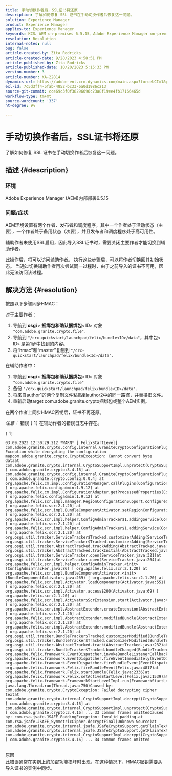 ```yaml
---
title: 手动切换作者后，SSL证书将还原
description: 了解如何修复 SSL 证书在手动切换作者后恢复这一问题。
solution: Experience Manager
product: Experience Manager
applies-to: Experience Manager
keywords: KCS、AEM on-premises 6.5.15、Adobe Experience Manager on-premises 6.5.15、SSL证书、还原、创作、切换、手动
resolution: Resolution
internal-notes: null
bug: false
article-created-by: Zita Rodricks
article-created-date: 9/28/2023 4:58:51 PM
article-published-by: Zita Rodricks
article-published-date: 10/20/2023 5:15:33 PM
version-number: 3
article-number: KA-22814
dynamics-url: https://adobe-ent.crm.dynamics.com/main.aspx?forceUCI=1&pagetype=entityrecord&etn=knowledgearticle&id=78335a48-205e-ee11-be6f-6045bd006268
exl-id: 7c5d3ff4-5fab-4852-bc33-6a0d1986c213
source-git-commit: cce69c3f0f38296096c23a8f19ee4fb17166465d
workflow-type: tm+mt
source-wordcount: '337'
ht-degree: 9%

---
```


# 手动切换作者后，SSL证书将还原


了解如何修复 SSL 证书在手动切换作者后恢复这一问题。

## 描述 {#description}


### 环境

Adobe Experience Manager (AEM)内部部署6.5.15

### 问题/症状

AEM环境设置有两个作者、发布者和调度程序，其中一个作者处于活动状态（主要），一个作者处于备用状态（次要），并且发布者和调度程序处于高可用性。

辅助作者未使用SSL启用，因此导入SSL证书时，需要关闭主要作者才能切换到辅助作者。

此操作后，将可以访问辅助作者。 执行这些步骤后，可以将作者切换回其初始状态。 当通过切换辅助作者再次尝试同一过程时，由于之前导入的证书不可用，因此无法访问该过程。










## 解决方法 {#resolution}


按照以下步骤同步HMAC：

对于主要作者：

1. 导航到 <b>osgi </b>`>`  <b>捆绑包和确认捆绑包</b>`<` ID`>`  对象 `"com.adobe.granite.crypto.file".`
2. 导航到 `"/crx-quickstart/launchpad/felix/bundle<ID>/data"`，其中包`<` ID`>`  是第1步中找到的内容。
3. 将“hmac”和“master”复制到 `"/crx-quickstart/launchpad/felix/bundle<Id>/data".`


在辅助作者中：

1. 导航到 <b>osgi </b>`>`  <b>捆绑包和确认捆绑包</b>`<` ID`>`  对象 `"com.adobe.granite.crypto.file"`
2. 备份 `"/crx-quickstart/launchpad/felix/bundle<ID>/data".`
3. 将来自author1的两个复制文件粘贴到author2中的同一路径，并替换旧文件。
4. 重新启动target com.adobe.granite.crypto捆绑包或整个AEM实例。


在两个作者上同步HMAC密钥后，证书不再还原。

*注意：*
错误 `[` 1`]`  在辅助作者的错误日志中存在。

`[` 1`]`




```
03.09.2023 12:30:29.212 *WARN* [ FelixStartLevel]  com.adobe.granite.crypto.config.internal.GraniteCryptoConfigurationPlugin Exception while decrypting the configuration mapcom.adobe.granite.crypto.CryptoException: Cannot convert byte dataat com.adobe.granite.crypto.internal.CryptoSupportImpl.unprotect(CryptoSupportImpl.java:130) [ com.adobe.granite.crypto:3.4.16] at com.adobe.granite.crypto.config.internal.GraniteCryptoConfigurationPlugin.modifyConfiguration(GraniteCryptoConfigurationPlugin.java:57) [ com.adobe.granite.crypto.config:0.0.4] at org.apache.felix.cm.impl.ConfigurationManager.callPlugins(ConfigurationManager.java:912) [ org.apache.felix.configadmin:1.9.12] at org.apache.felix.cm.impl.ConfigurationAdapter.getProcessedProperties(ConfigurationAdapter.java:292) [ org.apache.felix.configadmin:1.9.12] at org.apache.felix.scr.impl.manager.RegionConfigurationSupport.configureComponentHolder(RegionConfigurationSupport.java:228) [ org.apache.felix.scr:2.1.20] at org.apache.felix.scr.impl.BundleComponentActivator.setRegionConfigurationSupport(BundleComponentActivator.java:785) [ org.apache.felix.scr:2.1.20] at org.apache.felix.scr.impl.helper.ConfigAdminTracker$1.addingService(ConfigAdminTracker.java:69) [ org.apache.felix.scr:2.1.20] at org.apache.felix.scr.impl.helper.ConfigAdminTracker$1.addingService(ConfigAdminTracker.java:41) [ org.apache.felix.scr:2.1.20] at org.osgi.util.tracker.ServiceTracker$Tracked.customizerAdding(ServiceTracker.java:943)at org.osgi.util.tracker.ServiceTracker$Tracked.customizerAdding(ServiceTracker.java:871)at org.osgi.util.tracker.AbstractTracked.trackAdding(AbstractTracked.java:256)at org.osgi.util.tracker.AbstractTracked.trackInitial(AbstractTracked.java:183)at org.osgi.util.tracker.ServiceTracker.open(ServiceTracker.java:321)at org.osgi.util.tracker.ServiceTracker.open(ServiceTracker.java:264)at org.apache.felix.scr.impl.helper.ConfigAdminTracker.<init>(ConfigAdminTracker.java:86) [ org.apache.felix.scr:2.1.20] at org.apache.felix.scr.impl.BundleComponentActivator.<init>(BundleComponentActivator.java:269) [ org.apache.felix.scr:2.1.20] at org.apache.felix.scr.impl.Activator.loadComponents(Activator.java:551) [ org.apache.felix.scr:2.1.20] at org.apache.felix.scr.impl.Activator.access$200(Activator.java:69) [ org.apache.felix.scr:2.1.20] at org.apache.felix.scr.impl.Activator$ScrExtension.start(Activator.java:424) [ org.apache.felix.scr:2.1.20] at org.apache.felix.scr.impl.AbstractExtender.createExtension(AbstractExtender.java:196) [ org.apache.felix.scr:2.1.20] at org.apache.felix.scr.impl.AbstractExtender.modifiedBundle(AbstractExtender.java:169) [ org.apache.felix.scr:2.1.20] at org.apache.felix.scr.impl.AbstractExtender.modifiedBundle(AbstractExtender.java:49) [ org.apache.felix.scr:2.1.20] at org.osgi.util.tracker.BundleTracker$Tracked.customizerModified(BundleTracker.java:488)at org.osgi.util.tracker.BundleTracker$Tracked.customizerModified(BundleTracker.java:420)at org.osgi.util.tracker.AbstractTracked.track(AbstractTracked.java:232)at org.osgi.util.tracker.BundleTracker$Tracked.bundleChanged(BundleTracker.java:450)at org.apache.felix.framework.EventDispatcher.invokeBundleListenerCallback(EventDispatcher.java:915)at org.apache.felix.framework.EventDispatcher.fireEventImmediately(EventDispatcher.java:834)at org.apache.felix.framework.EventDispatcher.fireBundleEvent(EventDispatcher.java:516)at org.apache.felix.framework.Felix.fireBundleEvent(Felix.java:4817)at org.apache.felix.framework.Felix.startBundle(Felix.java:2336)at org.apache.felix.framework.Felix.setActiveStartLevel(Felix.java:1539)at org.apache.felix.framework.FrameworkStartLevelImpl.run(FrameworkStartLevelImpl.java:308)at java.lang.Thread.run(Thread.java:750)Caused by: com.adobe.granite.crypto.CryptoException: Failed decrypting cipher textat com.adobe.granite.crypto.internal.CryptoSupportImpl.decrypt(CryptoSupportImpl.java:66) [ com.adobe.granite.crypto:3.4.16] at com.adobe.granite.crypto.internal.CryptoSupportImpl.unprotect(CryptoSupportImpl.java:127) [ com.adobe.granite.crypto:3.4.16] ... 33 common frames omittedCaused by: com.rsa.jsafe.JSAFE_PaddingException: Invalid padding.at com.rsa.jsafe.JSAFE_SymmetricCipher.decryptFinal(Unknown Source)at com.adobe.granite.crypto.internal.jsafe.JSafeCryptoSupport.getPlainText(JSafeCryptoSupport.java:267)at com.adobe.granite.crypto.internal.jsafe.JSafeCryptoSupport.getPlainText(JSafeCryptoSupport.java:249)at com.adobe.granite.crypto.internal.CryptoSupportImpl.decrypt(CryptoSupportImpl.java:64) [ com.adobe.granite.crypto:3.4.16] ... 34 common frames omitted
```



<br>原因<br>
此错误通常在实例上的加密功能损坏时出现，在这种情况下，HMAC密钥需要从导入证书的实例中同步。
